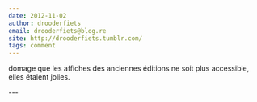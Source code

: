 ```yaml
---
date: 2012-11-02
author: drooderfiets
email: drooderfiets@blog.re
site: http://drooderfiets.tumblr.com/
tags: comment
---
```


<p>domage que les affiches des anciennes éditions ne soit plus accessible, elles étaient jolies.</p>
---